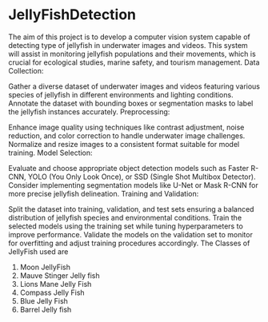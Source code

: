 # JellyFishDetection
The aim of this project is to develop a computer vision system capable of detecting type of jellyfish in underwater images and videos. This system will assist in monitoring jellyfish populations and their movements, which is crucial for ecological studies, marine safety, and tourism management.
Data Collection:

Gather a diverse dataset of underwater images and videos featuring various species of jellyfish in different environments and lighting conditions.
Annotate the dataset with bounding boxes or segmentation masks to label the jellyfish instances accurately.
Preprocessing:

Enhance image quality using techniques like contrast adjustment, noise reduction, and color correction to handle underwater image challenges.
Normalize and resize images to a consistent format suitable for model training.
Model Selection:

Evaluate and choose appropriate object detection models such as Faster R-CNN, YOLO (You Only Look Once), or SSD (Single Shot Multibox Detector).
Consider implementing segmentation models like U-Net or Mask R-CNN for more precise jellyfish delineation.
Training and Validation:

Split the dataset into training, validation, and test sets ensuring a balanced distribution of jellyfish species and environmental conditions.
Train the selected models using the training set while tuning hyperparameters to improve performance.
Validate the models on the validation set to monitor for overfitting and adjust training procedures accordingly.
The Classes of JellyFish used are 
1. Moon JellyFish
2. Mauve Stinger Jelly fish
3. Lions Mane Jelly Fish
4. Compass Jelly Fish
5. Blue Jelly Fish
6. Barrel Jelly fish
   

